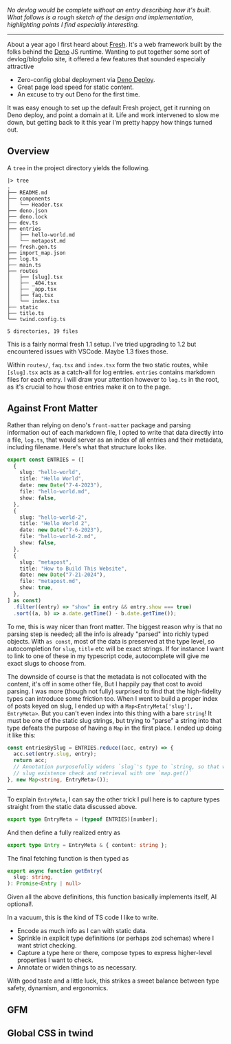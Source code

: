 _No devlog would be complete without an entry describing how it's built. What follows is a rough sketch of the design and implementation, highlighting points I find especially interesting._

---

About a year ago I first heard about [Fresh](https://fresh.deno.dev/).  It's a
web framework built by the folks behind the [Deno](https://deno.land/) JS
runtime. Wanting to put together some sort of devlog/blogfolio site, it offered
a few features that sounded especially attractive
* Zero-config global deployment via [Deno Deploy](https://deno.com/deploy).
* Great page load speed for static content.
* An excuse to try out Deno for the first time.

It was easy enough to set up the default Fresh project, get it running on Deno
deploy, and point a domain at it. Life and work intervened to slow me down, but
getting back to it this year I'm pretty happy how things turned out.

## Overview

A `tree` in the project directory yields the following.

```text
|> tree
.
├── README.md
├── components
│   └── Header.tsx
├── deno.json
├── deno.lock
├── dev.ts
├── entries
│   ├── hello-world.md
│   └── metapost.md
├── fresh.gen.ts
├── import_map.json
├── log.ts
├── main.ts
├── routes
│   ├── [slug].tsx
│   ├── _404.tsx
│   ├── _app.tsx
│   ├── faq.tsx
│   └── index.tsx
├── static
├── title.ts
└── twind.config.ts

5 directories, 19 files
```

This is a fairly normal fresh 1.1 setup. I've tried upgrading to 1.2 but encountered issues with VSCode. Maybe 1.3 fixes those.

Within `routes/`, `faq.tsx` and `index.tsx` form the two static routes, while `[slug].tsx` acts as a catch-all for log entries. `entries` contains markdown files for each entry. I will draw your attention however to `log.ts` in the root, as it's crucial to how those entries make it on to the page.

## Against Front Matter

Rather than relying on deno's `front-matter` package and parsing information out of each markdown file, I opted to write that data directly into a file, 
`log.ts`, that would server as an index of all entries and their metadata, including filename. Here's what that structure looks like.

```ts
export const ENTRIES = ([
  {
    slug: "hello-world",
    title: "Hello World",
    date: new Date("7-4-2023"),
    file: "hello-world.md",
    show: false,
  },
  {
    slug: "hello-world-2",
    title: "Hello World 2",
    date: new Date("7-6-2023"),
    file: "hello-world-2.md",
    show: false,
  },
  {
    slug: "metapost",
    title: "How to Build This Website",
    date: new Date("7-21-2024"),
    file: "metapost.md",
    show: true,
  },
] as const)
  .filter((entry) => "show" in entry && entry.show === true)
  .sort((a, b) => a.date.getTime() - b.date.getTime());
```

To me, this is way nicer than front matter. The biggest reason why is that no parsing step is needed; all the info is already "parsed" into richly typed objects. With `as const`, most of the data is preserved at the type level, so autocompletion for `slug`, `title` etc will be exact strings. If for instance I want to link to one of these in my typescript code, autocomplete will give me
exact slugs to choose from.

The downside of course is that the metadata is not collocated with the content,
it's off in some other file, But I happily pay that cost to avoid parsing. I was more (though not fully) surprised to find that the high-fidelity types can introduce some friction too. When I went to build a proper index of posts keyed on slug, I ended up with a `Map<EntryMeta['slug'], EntryMeta>`. But you can't even index into this thing with a bare `string`! It must be one of the static slug strings, but trying to "parse" a string into that type defeats the purpose of having a `Map` in the first place. I ended up doing it like this:

```ts
const entriesBySlug = ENTRIES.reduce((acc, entry) => {
  acc.set(entry.slug, entry);
  return acc;
  // Annotation purposefully widens `slug`'s type to `string, so that we can do
  // slug existence check and retrieval with one `map.get()`
}, new Map<string, EntryMeta>());
```

---

To explain `EntryMeta`, I can say the other trick I pull here is to capture types straight from the static data discussed above.

```ts
export type EntryMeta = (typeof ENTRIES)[number];
```

And then define a fully realized entry as

```ts
export type Entry = EntryMeta & { content: string };

```

The final fetching function is then typed as 

```ts
export async function getEntry(
  slug: string,
): Promise<Entry | null>
```

Given all the above definitions, this function basically implements itself, AI optional!.

In a vacuum, this is the kind of TS code I like to write. 
* Encode as much info as I can with static data. 
* Sprinkle in explicit type definitions (or perhaps zod schemas) where I want strict checking. 
* Capture a type here or there, compose types to express higher-level properties I want to check. 
* Annotate or widen things to as necessary. 

With good taste and a little luck, this strikes a sweet balance between type safety, dynamism, and ergonomics.

## GFM

## Global CSS in twind

